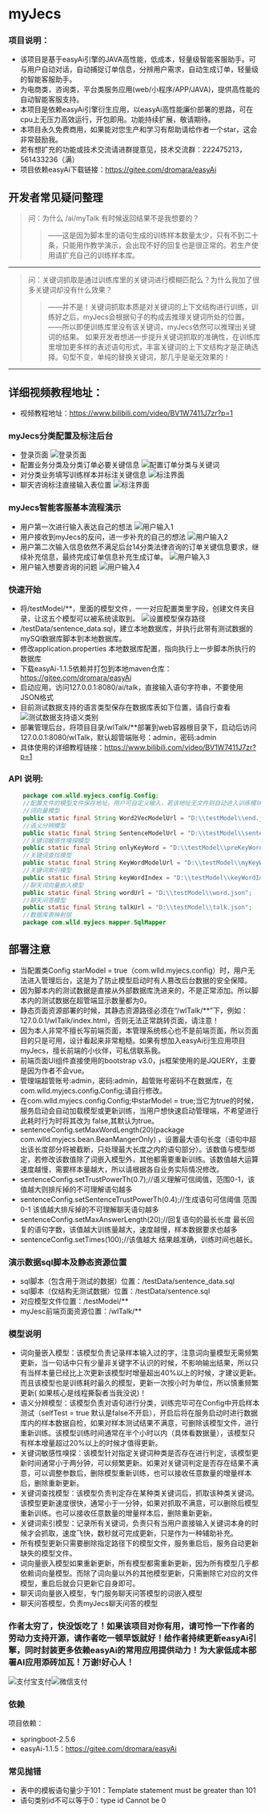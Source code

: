 # myJecs

### 项目说明：
* 该项目是基于easyAi引擎的JAVA高性能，低成本，轻量级智能客服助手。可与用户自动对话，自动捕捉订单信息，分辨用户需求，自动生成订单，轻量级的智能客服助手。
* 为电商类，咨询类，平台类服务应用(web/小程序/APP/JAVA)，提供高性能的自动智能客服支持。
* 本项目是依赖easyAi引擎衍生应用，以easyAi高性能廉价部署的思路，可在cpu上无压力高效运行，开包即用。功能持续扩展，敬请期待。
* 本项目永久免费商用，如果能对您生产和学习有帮助请给作者一个star，这会非常鼓励我。
* 若有想扩充的功能或技术交流请进群提意见，技术交流群：222475213，561433236（满）
* 项目依赖easyAi下载链接：https://gitee.com/dromara/easyAi
## 开发者常见疑问整理
> 问：为什么 /ai/myTalk 有时候返回结果不是我想要的？
>>——这是因为脚本里的语句生成的训练样本数量太少，只有不到二十条，只能用作教学演示，会出现不好的回复也是很正常的。若生产使用请扩充自己的训练样本库。  
_________
> 问：关键词抓取是通过训练库里的关键词进行模糊匹配么？为什么我加了很多关键词却没有什么效果？
>>——并不是！关键词抓取本质是对关键词的上下文结构进行训练，训练好之后，myJecs会根据句子的构成去推理关键词所处的位置。  
>>——所以即便训练库里没有该关键词，myJecs依然可以推理出关键词的结果。
>> 如果开发者想进一步提升关键词抓取的准确性，在训练库里增加更多样的表述语句形式，丰富关键词的上下文结构才是正确选择。句型不变，单纯的替换关键词，那几乎是毫无效果的！
_________
## 详细视频教程地址：
* 视频教程地址：https://www.bilibili.com/video/BV1W7411J7zr?p=1

### myJecs分类配置及标注后台

* 登录页面
  ![登录页面](./picture/index.png)
* 配置业务分类及分类订单必要关键信息
  ![配置订单分类与关键词](./picture/admin.png)
* 对分类业务填写训练样本并标注关键信息
  ![标注界面](./picture/worker.png)
* 聊天咨询标注直接输入表位置
  ![标注界面](./picture/b2.png)

### myJecs智能客服基本流程演示

* 用户第一次进行输入表达自己的想法
  ![用户输入1](./picture/a1.png)
* 用户接收到myJecs的反问，进一步补充的自己的想法
  ![用户输入2](./picture/a2.png)
* 用户第二次输入信息依然不满足后台14分类法律咨询的订单关键信息要求，继续补充信息，最终完成订单信息补充生成订单。
  ![用户输入3](./picture/a3.png)
* 用户输入想要咨询的问题
  ![用户输入4](./picture/b1.png)

### 快速开始

* 将/testModel/**，里面的模型文件，一一对应配置类里字段，创建文件夹目录，让这五个模型可以被系统读取到。
  ![设置模型保存路径](./picture/start.png)
* /testData/sentence_data.sql，建立本地数据库，并执行此带有测试数据的mySQl数据库脚本到本地数据库。
* 修改application.properties 本地数据库配置，指向执行上一步脚本所执行的数据库
* 下载easyAi-1.1.5依赖并打包到本地maven仓库：https://gitee.com/dromara/easyAi
* 启动应用，访问127.0.0.1:8080/ai/talk，直接输入语句字符串，不要使用JSON格式
* 目前测试数据支持的语言类型保存在数据库表如下位置，请自行查看
  ![测试数据支持语义类别](./picture/start2.png)
* 部署管理后台，将项目目录/wlTalk/**部署到web容器根目录下，启动后访问127.0.0.1:8080/wlTalk，默认超管端账号：admin，密码:admin
* 具体使用的详细教程链接：https://www.bilibili.com/video/BV1W7411J7zr?p=1

### API 说明:

``` java
    package com.wlld.myjecs.config.Config;
    //配置文件的模型文件保存地址，用户可自定义输入，若该地址无文件则自动进入训练模块
    //词向量模型
    public static final String Word2VecModelUrl = "D:\\testModel\\end.json";
    //语义分辨模型
    public static final String SentenceModelUrl = "D:\\testModel\\sentence.json";
    //关键词敏感性嗅探模型
    public static final String onlyKeyWord = "D:\\testModel\\preKeyWord.json";
    //关键词查找模型
    public static final String KeyWordModelUrl = "D:\\testModel\\myKeyWord.json";
    //关键词索引模型
    public static final String keyWordIndex = "D:\\testModel\\keyWordIndex.json";
    //聊天词向量嵌入模型
    public static final String wordUrl = "D:\\testModel\\word.json";
    //聊天问答模型
    public static final String talkUrl = "D:\\testModel\\talk.json";
    //数据库表映射层
    package com.wlld.myjecs.mapper.SqlMapper
```

## 部署注意

* 当配置类Config starModel = true（com.wlld.myjecs.config）时，用户无法进入管理后台，这是为了防止模型启动时有人篡改后台数据的安全保障。
* 因为脚本内的测试数据是直接从外部数据库洗进来的，不是正常添加。所以脚本内的测试数据在超管端显示数量都为0。
* 静态页面资源部署的时候，其静态资源路径必须在“/wlTalk/**”下，例如：127.0.0.1/wlTalk/index.html，否则无法正常跳转页面，请注意！
* 因为本人非常不擅长写前端页面，本管理系统核心也不是前端页面，所以页面目的只是可用，设计看起来非常粗糙。如果有想加入easyAi衍生应用项目myJecs，擅长前端的小伙伴，可私信联系我。
* 前端页面UI组件直接使用的bootstrap v3.0，js框架使用的是JQUERY，主要是因为作者不会vue。
* 管理端超管账号:admin，密码:admin，超管账号密码不在数据库，在com.wlld.myjecs.config.Config;请自行修改。
* 在com.wlld.myjecs.config.Config;中starModel = true;当它为true的时候，服务启动会自动加载模型或更新训练，当用户想快速启动管理端，不希望进行此耗时行为时将其改为
  false,其默认为true。
* sentenceConfig.setMaxWordLength(20)(package com.wlld.myjecs.bean.BeanMangerOnly)
  ，设置最大语句长度（语句中超出该长度部分将被截断，只处理最大长度之内的语句部分）。该数值与模型绑定，若修改该数值除了词嵌入模型外，其他都需要重新训练。该数值越大运算速度越慢，需要样本量越大，所以请根据各自业务实际情况修改。
*  sentenceConfig.setTrustPowerTh(0.7);//语义理解可信阈值，范围0-1，该值越大则排斥掉的不可理解语句越多
* sentenceConfig.setSentenceTrustPowerTh(0.4);//生成语句可信阈值 范围0-1 该值越大排斥掉的不可理解聊天语句越多
* sentenceConfig.setMaxAnswerLength(20);//回复语句的最长长度 最长回复的语句字数，该值越大训练量越大，速度越慢，样本数据要求也越多
* sentenceConfig.setTimes(100);//该值越大 结果越准确，训练时间也越长。
### 演示数据sql脚本及静态资源位置

* sql脚本（包含用于测试的数据）位置：/testData/sentence_data.sql
* sql脚本（仅结构无测试数据）位置：/testData/sentence.sql
* 对应模型文件位置：/testModel/**
* myJesc前端页面资源位置：/wlTalk/**

### 模型说明
* 词向量嵌入模型：该模型负责记录样本输入过的字，注意词向量模型无需频繁更新，当一句话中只有少量非关键字不认识的时候，不影响输出结果，所以只有当样本量已经比上次更新该模型时增量超出40%以上的时候，才建议更新。而且该模型也是训练耗时最久的模型，更新一次按小时为单位，所以慎重频繁更新(
如果核心是线程撕裂者当我没说)！
* 语义分辨模型：该模型负责对语句进行分类，训练完毕可在Config中开启样本测试（selfTest = true
  默认是false不开启），开启后将在服务启动时进行数据库内的样本数据自检，如果对样本测试结果不满意，可删除该模型文件，进行重新训练。该模型训练时间通常在半个小时以内（具体看数据量），该模型只有样本增量超过20%以上的时候才值得更新。
* 关键词敏感性嗅探：该模型针对指定关键词种类是否存在进行判定，该模型更新时间通常小于两分钟，可以频繁更新。如果对关键词判定是否存在结果不满意，可以调整参数后，删除模型重新训练，也可以接收任意数量的增量样本后，删除重新更新。
* 关键词查找模型：该模型负责判定存在某种类关键词后，抓取该种类关键词。该模型更新速度很快，通常小于一分钟，如果对抓取不满意，可以删除后模型重新训练。也可以接收任意数量的增量样本后，删除重新更新。
* 关键词索引模型：记录所有关键词，负责只有当用户直接输入关键词本身的时候才会抓取，速度飞快，数秒就可完成更新，只是作为一种辅助补充。
* 所有模型更新只需要删除指定路径下的模型文件，服务重启后，服务自动更新缺失的模型文件。
* 词向量嵌入模型如果重新更新，所有模型都需重新更新，因为所有模型几乎都依赖词向量模型。而除了词向量以外的其他模型更新，只需删除它对应的文件模型，重启后就会只更新它自身即可。
* 聊天词向量嵌入模型，专门服务聊天问答模型的词嵌入模型
* 聊天问答模型，负责myJecs聊天问答的模型
### 作者太穷了，快没饭吃了！如果该项目对你有用，请可怜一下作者的劳动力支持开源，请作者吃一顿早饭就好！给作者持续更新easyAi引擎，同时封装更多依赖easyAi的常用应用提供动力！为大家低成本部署AI应用添砖加瓦！万谢!好心人！

![支付宝支付](/zf/zs.jpg)![微信支付](/zf/ws.jpg)

### 依赖

项目依赖：

* springboot-2.5.6
* easyAi-1.1.5：https://gitee.com/dromara/easyAi

### 常见抛错

* 表中的模板语句量少于101：Template statement must be greater than 101
* 语句类别id不可以等于0：type id Cannot be 0

